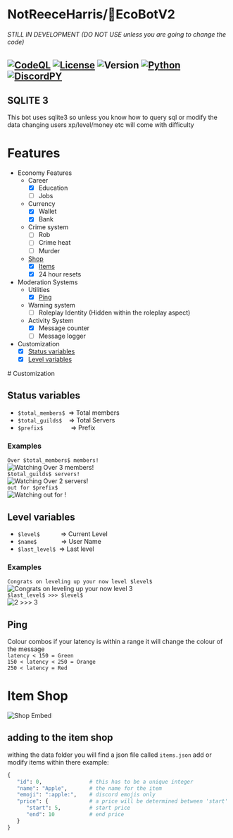 # NotReeceHarris/🤖EcoBotV2 
###### _STILL IN DEVELOPMENT (DO NOT USE unless you are going to change the code)_

[![CodeQL](https://github.com/NotReeceHarris/EconomyDiscord-Bot/actions/workflows/codeql-analysis.yml/badge.svg)](https://github.com/NotReeceHarris/EconomyDiscord-Bot/actions/workflows/codeql-analysis.yml) [![License](https://img.shields.io/badge/License-MIT-blue.svg)](https://github.com/NotReeceHarris/EconomyDiscord-Bot/blob/version-2/LICENSE) ![Version](https://img.shields.io/badge/Version-2.0-blue.svg) [![Python](https://img.shields.io/badge/python-3-green.svg)](https://www.python.org/downloads/) [![DiscordPY](https://img.shields.io/badge/discord.py-1.6.0-blue.svg)](https://github.com/Rapptz/discord.py)
---

## SQLITE 3
This bot uses sqlite3 so unless you know how to query sql or modify the data changing users xp/level/money etc will come with difficulty
# Features
* Economy Features
  * Career
    - [x] Education
    - [ ] Jobs
  * Currency
    - [x] Wallet
    - [x] Bank
  * Crime system
    - [ ] Rob
    - [ ] Crime heat
    - [ ] Murder
  * <a href="#item-shop">Shop</a>
    - [x] <a href="#adding-to-the-item-shop">Items</a>
    - [x] 24 hour resets
* Moderation Systems
  * Utilities
    - [x] <a href="#ping">Ping</a>
  * Warning system
    - [ ] Roleplay Identity (Hidden within the roleplay aspect)
  * Activity System
    - [x] Message counter
    - [ ] Message logger
* Customization 
  - [x] <a href="#status-variables">Status variables</a>
  - [x] <a href="#level-variables">Level variables</a>
</samp>
# Customization

## Status variables

* `$total_members$`&nbsp;&nbsp;=> Total members
* `$total_guilds$`&nbsp;&nbsp;&nbsp;&nbsp;=> Total Servers
* `$prefix$`&nbsp;&nbsp;&nbsp; &nbsp;&nbsp;&nbsp;&nbsp;&nbsp; &nbsp;&nbsp;&nbsp;&nbsp;&nbsp;&nbsp;=> Prefix

### Examples <br>
`Over $total_members$ members!` <br>
<img src="https://cdn.discordapp.com/attachments/829487750809518081/829487787161681920/unknown.png" alt="Watching Over 3 members!"><br>
`$total_guilds$ servers!` <br>
<img src="https://cdn.discordapp.com/attachments/829487750809518081/829488805433966642/unknown.png" alt="Watching Over 2 servers!"><br>
`out for $prefix$` <br>
<img src="https://cdn.discordapp.com/attachments/829487750809518081/829489384033353758/unknown.png" alt="Watching out for !"><br>

## Level variables

* `$level$`&nbsp;&nbsp;&nbsp;&nbsp;&nbsp;&nbsp;&nbsp;&nbsp;&nbsp;&nbsp;&nbsp;&nbsp;=> Current Level
* `$name$`&nbsp;&nbsp;&nbsp;&nbsp;&nbsp;&nbsp;&nbsp;&nbsp;&nbsp;&nbsp;&nbsp;&nbsp;&nbsp;&nbsp;=> User Name
* `$last_level$`&nbsp;&nbsp;=> Last level

### Examples <br>
`Congrats on leveling up your now level $level$` <br>
<img src="https://cdn.discordapp.com/attachments/829487750809518081/829727402329505872/unknown.png" alt="Congrats on leveling up your now level 3"><br>
`$last_level$ >>> $level$` <br>
<img src="https://cdn.discordapp.com/attachments/829487750809518081/829727966786879498/unknown.png" alt="2 >>> 3"><br>

## Ping
Colour combos if your latency is within a range it will change the colour of the message<br>
`latency < 150 = Green`<br>
`150 < latency < 250 = Orange`<br>
`250 < latency = Red`<br>

# Item Shop

<img src="https://i.imgur.com/yWyKbCp.png" alt="Shop Embed"><br>

## adding to the item shop
withing the data folder you will find a json file called `items.json` add or modify items within there
example:
```python
{
   "id": 0,               # this has to be a unique integer 
   "name": "Apple",       # the name for the item
   "emoji": ":apple:",    # discord emojis only
   "price": {             # a price will be determined between 'start' and 'end' and a rarity will be given from this
      "start": 5,         # start price
      "end": 10           # end price
   }
}
```
